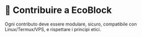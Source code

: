 # 🤝 Contribuire a EcoBlock
Ogni contributo deve essere modulare, sicuro, compatibile con Linux/Termux/VPS, e rispettare i principi etici.
